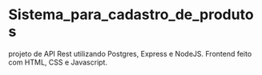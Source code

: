 # Sistema_para_cadastro_de_produtos
projeto de API Rest utilizando Postgres, Express e NodeJS. Frontend feito com HTML, CSS e Javascript.
